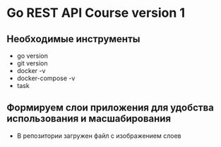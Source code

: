 Go REST API Course version 1
==============================

## Необходимые инструменты

* go version
* git version
* docker -v
* docker-compose -v
* task

## Формируем слои приложения для удобства использования и масшабирования

* В репозитории загружен файл с изображением слоев